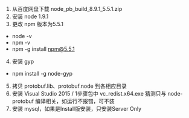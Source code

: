 1. 从百度网盘下载 node_pb_build_8.9.1_5.5.1.zip 
2. 安装 node 1.9.1
3. 更改 npm 版本为5.5.1
  - node -v
  - npm -v 
  - npm -g install npm@5.5.1
4. 安装 gyp
  - npm install -g node-gyp
5. 拷贝 protobuf.lib、protobuf.node 到各相应目录
6. 安装 Visual Studio 2015 / 1步骤包中 vc_redist.x64.exe 猜测只与 node-protobuf 编译相关，如运行不报错，可不装
7. 安装 mysql，如果是Install版安装，只安装Server Only